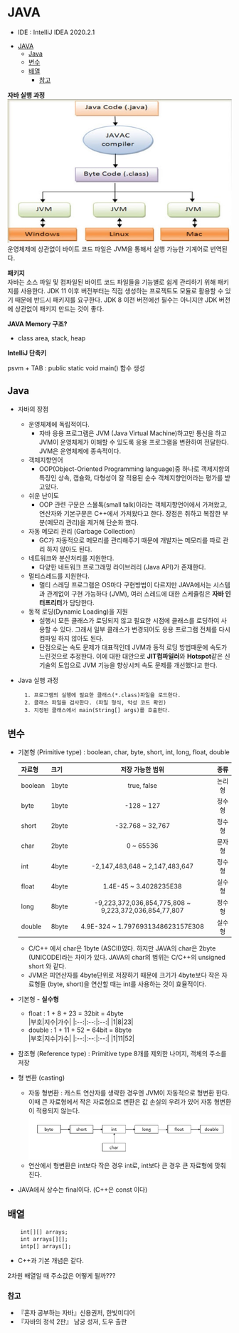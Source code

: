 # JAVA 

* IDE : IntelliJ IDEA 2020.2.1

- [JAVA](#java)
  - [Java](#java-1)
  - [변수](#변수)
  - [배열](#배열)
    - [참고](#참고)
  

**자바 실행 과정**   
![실행과정](../Java/img/compile.jpg)   
운영체제에 상관없이 바이트 코드 파일은 JVM을 통해서 실행 가능한 기계어로 번역된다.

**패키지**   
자바는 소스 파일 및 컴파일된 바이트 코드 파일들을 기능별로 쉽게 관리하기 위해 패키지를 사용한다. JDK 11 이후 버전부터는 직접 생성하는 프로젝트도 모듈로 활용할 수 있기 때문에 반드시 패키지를 요구한다. JDK 8 이전 버전에선 필수는 아니지만 JDK 버전에 상관없이 패키지 만드는 것이 좋다.

**JAVA Memory 구조?**
- class area, stack, heap

**IntelliJ 단축키**

psvm + TAB : public static void main() 함수 생성

## Java
* 자바의 장점
  * 운영체제에 독립적이다.
    * 자바 응용 프로그램은 JVM (Java Virtual Machine)하고만 통신을 하고 JVM이 운영체제가 이해할 수 있도록 응용 프로그램을 변환하여 전달한다. JVM은 운영체제에 종속적이다.
  * 객체지향언어
    * OOP(Object-Oriented Programming language)중 하나로 객제지향의 특징인 상속, 캡슐화, 다형성이 잘 적용된 순수 객체지향언어라는 평가를 받고있다.
  * 쉬운 난이도
    * OOP 관련 구문은 스몰톡(small talk)이라는 객체지향언어에서 가져왔고, 연산자와 기본구문은 C++에서 가져왔다고 한다. 장점은 취하고 복잡한 부분(메모리 관리)을 제거해 단순화 했다.
  * 자동 메모리 관리 (Garbage Collection)
    * GC가 자동적으로 메모리를 관리해주기 때문에 개발자는 메모리를 따로 관리 하지 않아도 된다.
  * 네트워크와 분산처리를 지원한다.
    * 다양한 네트워크 프로그래밍 라이브러리 (Java API)가 존재한다.
  * 멀티스레드를 지원한다.
    * 멀티 스레딩 프로그램은 OS마다 구현방법이 다르지만 JAVA에서는 시스템과 관계없이 구현 가능하다 (JVM), 여러 스레드에 대한 스케쥴링은 **자바 인터프리터**가 담당한다.
  * 동적 로딩(Dynamic Loading)을 지원
    * 실행시 모든 클래스가 로딩되지 않고 필요한 시점에 클래스를 로딩하여 사용할 수 있다. 그래서 일부 클래스가 변경되어도 응용 프로그램 전체를 다시 컴파일 하지 않아도 된다.
    * 단점으로는 속도 문제가 대표적인데 JVM과 동적 로딩 방법때문에 속도가 느린것으로 추정한다. 이에 대한 대안으로 **JIT컴파일러**와 **Hotspot**같은 신기술의 도입으로 JVM 기능을 향상시켜 속도 문제를 개선했다고 한다.

* Java 실행 과정
  ```
    1. 프로그램의 실행에 필요한 클래스(*.class)파일을 로드한다.
    2. 클래스 파일을 검사한다. (파일 형식, 악성 코드 확인)
    3. 지정된 클래스에서 main(String[] args)를 호출한다.
  ```

## 변수
  * 기본형 (Primitive type) : boolean, char, byte, short, int, long, float, double   
  
    |자료형|크기|저장 가능한 범위|종류|
    |--|--|:--:|:--:|
    |boolean|1byte| true, false| 논리형
    |byte|1byte|-128 ~ 127|정수형
    |short|2byte|-32.768 ~ 32,767|정수형
    |char|2byte|0 ~ 65536 |문자형
    |int|4byte|-2,147,483,648 ~ 2,147,483,647|정수형
    |float|4byte|1.4E-45 ~ 3.4028235E38|실수형
    |long|8byte|-9,223,372,036,854,775,808 ~ 9,223,372,036,854,77,807|정수형
    |double|8byte|4.9E-324 ~ 1.7976931348623157E308|실수형   
    * C/C++ 에서 char은 1byte (ASCII)였다. 하지만 JAVA의 char은 2byte (UNICODE)라는 차이가 있다. JAVA의 char의 범위는 C/C++의 unsigned short 와 같다.
    * JVM은 피연산자를 4byte단위로 저장하기 때문에 크기가 4byte보다 작은 자료형들 (byte, short)을 연산할 때는 int를 사용하는 것이 효율적이다.


  * 기본형 - **실수형**
    * float : 1 + 8 + 23 = 32bit = 4byte  
      |부호|지수|가수|
      |:--:|:--:|:--:|
      |1|8|23|
    * double : 1 + 11 + 52 = 64bit = 8byte  
      |부호|지수|가수|
      |:--:|:--:|:--:|
      |1|11|52|
  
  * 참조형 (Reference type) : Primitive type 8개를 제외한 나머지, 객체의 주소를 저장
  * 형 변환 (casting)
    * 자동 형변환 : 캐스트 연산자를 생략한 경우엔 JVM이 자동적으로 형변환 한다. 이때 큰 자료형에서 작은 자료형으로 변환은 값 손실의 우려가 있어 자동 형변환이 적용되지 않는다.
    ![casting](./img/casting.png)
    * 연산에서 형변환은 int보다 작은 경우 int로, int보다 큰 경우 큰 자료형에 맞춰진다.
  * JAVA에서 상수는 final이다. (C++은 const 이다)
## 배열

```
    int[][] arrays;
    int arrays[][];
    intp[] arrays[];
```
* C++과 기본 개념은 같다. 
  
2차원 배열일 때 주소값은 어떻게 될까???

### 참고
* 『혼자 공부하는 자바』신용권저, 한빛미디어 
* 『자바의 정석 2판』 남궁 성저, 도우 출판